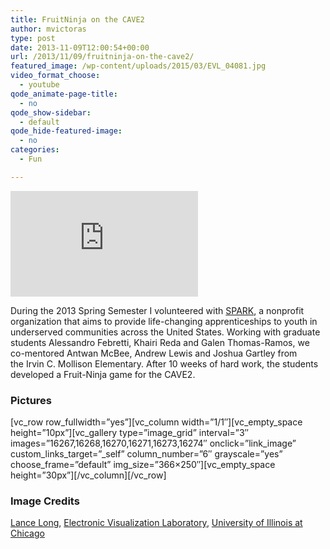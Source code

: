 ```yaml
---
title: FruitNinja on the CAVE2
author: mvictoras
type: post
date: 2013-11-09T12:00:54+00:00
url: /2013/11/09/fruitninja-on-the-cave2/
featured_image: /wp-content/uploads/2015/03/EVL_04081.jpg
video_format_choose:
  - youtube
qode_animate-page-title:
  - no
qode_show-sidebar:
  - default
qode_hide-featured-image:
  - no
categories:
  - Fun

---
```

<div class="wp-caption alignright">
  <p>
    <iframe width="300" height="169" src="https://www.youtube.com/embed/Xorgyc7CPGg?feature=oembed" frameborder="0" allowfullscreen></iframe>
  </p>
</div>

During the 2013 Spring Semester I volunteered with <a href="http://www.sparkprogram.org/" target="_blank">SPARK</a>, a nonprofit organization that aims to provide life-changing apprenticeships to youth in underserved communities across the United States. Working with graduate students Alessandro Febretti, Khairi Reda and Galen Thomas-Ramos, we co-mentored Antwan McBee, Andrew Lewis and Joshua Gartley from the Irvin C. Mollison Elementary. After 10 weeks of hard work, the students developed a Fruit-Ninja game for the CAVE2. 

### Pictures

\[vc\_row row\_fullwidth=&#8221;yes&#8221;\]\[vc\_column width=&#8221;1/1&#8243;\]\[vc\_empty\_space height=&#8221;10px&#8221;\]\[vc\_gallery type=&#8221;image\_grid&#8221; interval=&#8221;3&#8243; images=&#8221;16267,16268,16270,16271,16273,16274&#8243; onclick=&#8221;link\_image&#8221; custom\_links\_target=&#8221;\_self&#8221; column\_number=&#8221;6&#8243; grayscale=&#8221;yes&#8221; choose\_frame=&#8221;default&#8221; img\_size=&#8221;366&#215;250&#8243;\]\[vc\_empty\_space height=&#8221;30px&#8221;\]\[/vc\_column\][/vc\_row]

### Image Credits

[Lance Long][1], [Electronic Visualization Laboratory][2], [University of Illinois at Chicago][3]

 [1]: http://www.lancesstudio.com/
 [2]: http://www.evl.uic.edu
 [3]: http://www.uic.edu